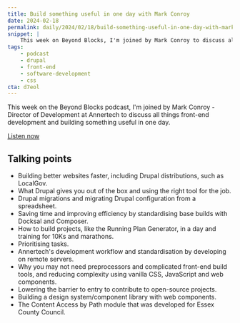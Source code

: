 ```yaml
---
title: Build something useful in one day with Mark Conroy
date: 2024-02-18
permalink: daily/2024/02/18/build-something-useful-in-one-day-with-mark-conroy
snippet: |
    This week on Beyond Blocks, I'm joined by Mark Conroy to discuss all things front-end and building something useful in one day.
tags:
    - podcast
    - drupal
    - front-end
    - software-development
    - css
cta: d7eol
---
```


This week on the Beyond Blocks podcast, I'm joined by Mark Conroy - Director of Development at Annertech to discuss all things front-end development and building something useful in one day.

[Listen now][episode]

## Talking points

- Building better websites faster, including Drupal distributions, such as LocalGov.
- What Drupal gives you out of the box and using the right tool for the job.
- Drupal migrations and migrating Drupal configuration from a spreadsheet.
- Saving time and improving efficiency by standardising base builds with Docksal and Composer.
- How to build projects, like the Running Plan Generator, in a day and training for 10Ks and marathons.
- Prioritising tasks.
- Annertech's development workflow and standardisation by developing on remote servers.
- Why you may not need preprocessors and complicated front-end build tools, and reducing complexity using vanilla CSS, JavaScript and web components.
- Lowering the barrier to entry to contribute to open-source projects.
- Building a design system/component library with web components.
- The Content Access by Path module that was developed for Essex County Council.

[episode]: {{site.url}}/podcast/11-mark-conroy
